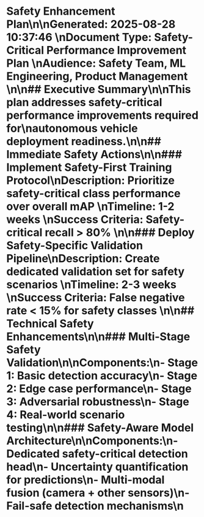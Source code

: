 # Safety Enhancement Plan\n\n**Generated:** 2025-08-28 10:37:46  \n**Document Type:** Safety-Critical Performance Improvement Plan  \n**Audience:** Safety Team, ML Engineering, Product Management  \n\n## Executive Summary\n\nThis plan addresses safety-critical performance improvements required for\nautonomous vehicle deployment readiness.\n\n## Immediate Safety Actions\n\n### Implement Safety-First Training Protocol\n**Description:** Prioritize safety-critical class performance over overall mAP  \n**Timeline:** 1-2 weeks  \n**Success Criteria:** Safety-critical recall > 80%  \n\n### Deploy Safety-Specific Validation Pipeline\n**Description:** Create dedicated validation set for safety scenarios  \n**Timeline:** 2-3 weeks  \n**Success Criteria:** False negative rate < 15% for safety classes  \n\n## Technical Safety Enhancements\n\n### Multi-Stage Safety Validation\n\n**Components:**\n- Stage 1: Basic detection accuracy\n- Stage 2: Edge case performance\n- Stage 3: Adversarial robustness\n- Stage 4: Real-world scenario testing\n\n### Safety-Aware Model Architecture\n\n**Components:**\n- Dedicated safety-critical detection head\n- Uncertainty quantification for predictions\n- Multi-modal fusion (camera + other sensors)\n- Fail-safe detection mechanisms\n